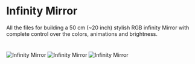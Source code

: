 # Infinity Mirror
All the files for building a 50 cm (~20 inch) stylish RGB infinity Mirror with complete control over the colors, animations and brightness.
#

![Infinity Mirror](https://github.com/APTechnologies/InfinityMirror/blob/main/IMG_2.jpg)
![Infinity Mirror](https://github.com/APTechnologies/InfinityMirror/blob/main/IMG_5.jpg)
![Infinity Mirror](https://github.com/APTechnologies/InfinityMirror/blob/main/IMG_4.jpg)
